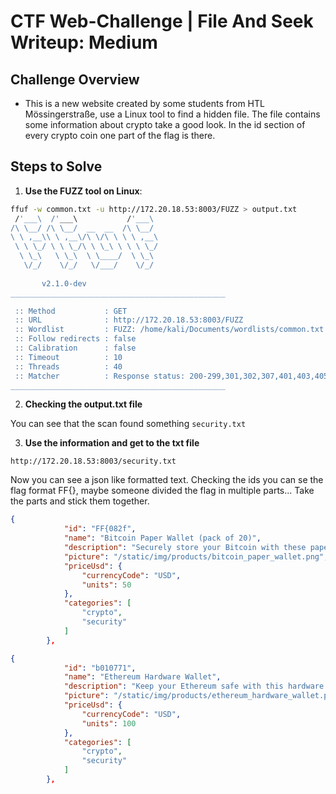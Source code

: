 # CTF Web-Challenge | File And Seek Writeup: Medium

## Challenge Overview

  - This is a new website created by some students from HTL Mössingerstraße, use a Linux tool to find a hidden file. The file contains some information about crypto take a good look. In the id section of every crypto coin one part of the flag is there.

## Steps to Solve

1. **Use the FUZZ tool on Linux**:

```sh
ffuf -w common.txt -u http://172.20.18.53:8003/FUZZ > output.txt
 /'___\  /'___\           /'___\                           
/\ \__/ /\ \__/  __  __  /\ \__/    
\ \ ,__\\ \ ,__\/\ \/\ \ \ \ ,__\   
 \ \ \_/ \ \ \_/\ \ \_\ \ \ \ \_/ 
  \ \_\   \ \_\  \ \____/  \ \_\   
   \/_/    \/_/   \/___/    \/_/      
                                                           
       v2.1.0-dev
________________________________________________

 :: Method           : GET
 :: URL              : http://172.20.18.53:8003/FUZZ
 :: Wordlist         : FUZZ: /home/kali/Documents/wordlists/common.txt
 :: Follow redirects : false
 :: Calibration      : false
 :: Timeout          : 10
 :: Threads          : 40
 :: Matcher          : Response status: 200-299,301,302,307,401,403,405,500
________________________________________________
```

2. **Checking the output.txt file**

You can see that the scan found something `security.txt`

3. **Use the information and get to the txt file**

`http://172.20.18.53:8003/security.txt`

Now you can see a json like formatted text. Checking the ids you can se the flag format FF{}, maybe someone divided the flag in multiple parts... Take the parts and stick them together.
```json
{
            "id": "FF{082f",
            "name": "Bitcoin Paper Wallet (pack of 20)",
            "description": "Securely store your Bitcoin with these paper wallets.",
            "picture": "/static/img/products/bitcoin_paper_wallet.png",
            "priceUsd": {
                "currencyCode": "USD",
                "units": 50
            },
            "categories": [
                "crypto",
                "security"
            ]
        },

{
            "id": "b010771",
            "name": "Ethereum Hardware Wallet",
            "description": "Keep your Ethereum safe with this hardware wallet.",
            "picture": "/static/img/products/ethereum_hardware_wallet.png",
            "priceUsd": {
                "currencyCode": "USD",
                "units": 100
            },
            "categories": [
                "crypto",
                "security"
            ]
        },
```
